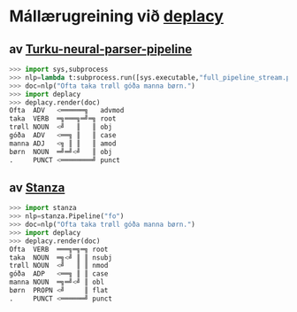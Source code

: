# Mállærugreining við [deplacy](https://koichiyasuoka.github.io/deplacy/)

## av [Turku-neural-parser-pipeline](https://turkunlp.org/Turku-neural-parser-pipeline/)

```py
>>> import sys,subprocess
>>> nlp=lambda t:subprocess.run([sys.executable,"full_pipeline_stream.py","--gpu","-1","--conf","models_fo_oft/pipelines.yaml"],cwd="Turku-neural-parser-pipeline",input=t,encoding="utf-8",stdout=subprocess.PIPE).stdout
>>> doc=nlp("Ofta taka trøll góða manna børn.")
>>> import deplacy
>>> deplacy.render(doc)
Ofta  ADV   <══════╗   advmod
taka  VERB  ═╗═══╗═╝═╗ root
trøll NOUN  <╝   ║   ║ obj
góða  ADV   <══╗ ║   ║ case
manna ADJ   <╗ ║ ║   ║ amod
børn  NOUN  ═╝═╝<╝   ║ obj
.     PUNCT <════════╝ punct
```

## av [Stanza](https://stanfordnlp.github.io/stanza)

```py
>>> import stanza
>>> nlp=stanza.Pipeline("fo")
>>> doc=nlp("Ofta taka trøll góða manna børn.")
>>> import deplacy
>>> deplacy.render(doc)
Ofta  VERB  ═══╗═╗═╗ root
taka  NOUN  ═╗<╝ ║ ║ nsubj
trøll NOUN  <╝   ║ ║ nmod
góða  ADP   <══╗ ║ ║ case
manna NOUN  ═╗═╝<╝ ║ obl
børn  PROPN <╝     ║ flat
.     PUNCT <══════╝ punct
```

